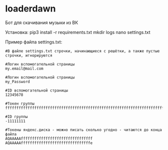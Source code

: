 # loaderdawn
Бот для скачивания музыки из ВК

Установка:
pip3 install -r requirements.txt
mkdir logs
nano settings.txt

Пример файла settings.txt:
```
#В файле settings.txt строчки, начинающиеся с решётки, а также пустые строчки, игнорируются

#Логин вспомогательной страницы 
my.email@mail.com

#Логин вспомогательной страницы
my_Password

#ID вспомогательной страницы
12345678

#Токен группы
fffffffffffffffffffffffffffffffffffffffffffffffffffffffffffffffffffffffffffffffffffff

#ID группы
-11111111

#Токены яндекс.диска - можно писать сколько угодно - читаются до конца файла
AQAAAAAffffffffffffffffffffffffffffffff
AQAAAAAfffffffffffffffffffffffffffffffe
```